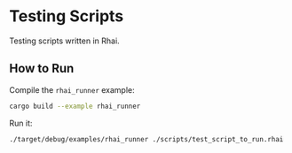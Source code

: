 Testing Scripts
===============

Testing scripts written in Rhai.


How to Run
----------

Compile the `rhai_runner` example:

```bash
cargo build --example rhai_runner
```

Run it:

```bash
./target/debug/examples/rhai_runner ./scripts/test_script_to_run.rhai
```
